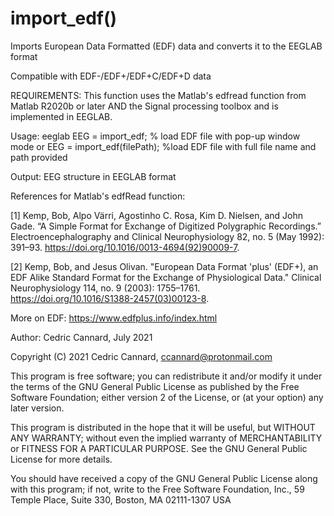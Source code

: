 # import_edf()

Imports European Data Formatted (EDF) data and converts it to the EEGLAB format

Compatible with EDF-/EDF+/EDF+C/EDF+D data



REQUIREMENTS: This function uses the Matlab's edfread function from Matlab R2020b or later AND the Signal processing toolbox
and is implemented in EEGLAB.

Usage:
   eeglab
   EEG = import_edf;               % load EDF file with pop-up window mode
   or
   EEG = import_edf(filePath);     %load EDF file with full file name and path provided

Output:
 EEG structure in EEGLAB format


References for Matlab's edfRead function:

[1] Kemp, Bob, Alpo Värri, Agostinho C. Rosa, Kim D. Nielsen, and John Gade. “A Simple Format for Exchange of Digitized Polygraphic Recordings.” Electroencephalography and Clinical Neurophysiology 82, no. 5 (May 1992): 391–93. https://doi.org/10.1016/0013-4694(92)90009-7.

[2] Kemp, Bob, and Jesus Olivan. "European Data Format 'plus' (EDF+), an EDF Alike Standard Format for the Exchange of Physiological Data." Clinical Neurophysiology 114, no. 9 (2003): 1755–1761. https://doi.org/10.1016/S1388-2457(03)00123-8.

More on EDF: https://www.edfplus.info/index.html

Author: Cedric Cannard, July 2021

Copyright (C) 2021 Cedric Cannard, ccannard@protonmail.com

This program is free software; you can redistribute it and/or modify
it under the terms of the GNU General Public License as published by
the Free Software Foundation; either version 2 of the License, or
(at your option) any later version.

This program is distributed in the hope that it will be useful,
but WITHOUT ANY WARRANTY; without even the implied warranty of
MERCHANTABILITY or FITNESS FOR A PARTICULAR PURPOSE.  See the
GNU General Public License for more details.

You should have received a copy of the GNU General Public License
along with this program; if not, write to the Free Software
Foundation, Inc., 59 Temple Place, Suite 330, Boston, MA  02111-1307  USA
